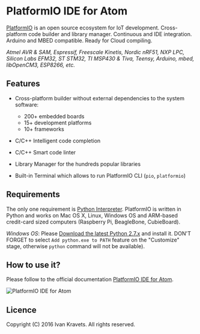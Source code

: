 # PlatformIO IDE for Atom

[PlatformIO](http://platformio.org/) is an open source ecosystem
for IoT development. Cross-platform code builder and library manager.
Continuous and IDE integration. Arduino and MBED compatible.
Ready for Cloud compiling.

*Atmel AVR & SAM, Espressif, Freescale Kinetis, Nordic nRF51, NXP LPC,
Silicon Labs EFM32, ST STM32, TI MSP430 & Tiva, Teensy, Arduino, mbed,
libOpenCM3, ESP8266, etc.*

## Features

* Cross-platform builder without external dependencies to the system
  software:

    - 200+ embedded boards
    - 15+ development platforms
    - 10+ frameworks

* C/C++ Intelligent code completion
* C/C++ Smart code linter
* Library Manager for the hundreds popular libraries
* Built-in Terminal which allows to run PlatformIO CLI (`pio`, `platformio`)

## Requirements

The only one requirement is [Python Interpreter](https://www.python.org). PlatformIO is written in Python and works on Mac OS X, Linux, Windows OS and ARM-based credit-card sized computers (Raspberry Pi, BeagleBone, CubieBoard).

*Windows OS*: Please [Download the latest Python 2.7.x](https://www.python.org/downloads/)
and install it. DON'T FORGET to select `Add python.exe to PATH` feature on
the "Customize" stage, otherwise `python` command will not be available).

## How to use it?

Please follow to the official documentation [PlatformIO IDE for Atom](http://docs.platformio.org/en/latest/ide/atom.html).

![PlatformIO IDE for Atom](http://docs.platformio.org/en/latest/_images/ide-atom-platformio.png "PlatformIO IDE for Atom")

## Licence

Copyright (C) 2016 Ivan Kravets. All rights reserved.
